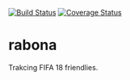 [![Build Status](https://travis-ci.org/nosoyyo/rabona.svg?branch=master)](https://travis-ci.org/nosoyyo/rabona)
[![Coverage Status](https://coveralls.io/repos/github/nosoyyo/rabona/badge.svg?branch=master)](https://coveralls.io/github/nosoyyo/rabona?branch=master)

# rabona

Trakcing FIFA 18 friendlies.